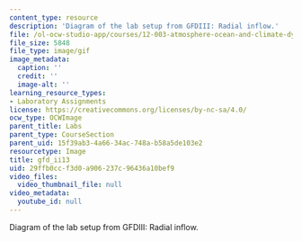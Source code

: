 ```yaml
---
content_type: resource
description: 'Diagram of the lab setup from GFDIII: Radial inflow.'
file: /ol-ocw-studio-app/courses/12-003-atmosphere-ocean-and-climate-dynamics-fall-2008/29ffb0ccf3d0a906237c96436a10bef9_gfd_ii13.gif
file_size: 5848
file_type: image/gif
image_metadata:
  caption: ''
  credit: ''
  image-alt: ''
learning_resource_types:
- Laboratory Assignments
license: https://creativecommons.org/licenses/by-nc-sa/4.0/
ocw_type: OCWImage
parent_title: Labs
parent_type: CourseSection
parent_uid: 15f39ab3-4a66-34ac-748a-b58a5de103e2
resourcetype: Image
title: gfd_ii13
uid: 29ffb0cc-f3d0-a906-237c-96436a10bef9
video_files:
  video_thumbnail_file: null
video_metadata:
  youtube_id: null
---
```

Diagram of the lab setup from GFDIII: Radial inflow.
